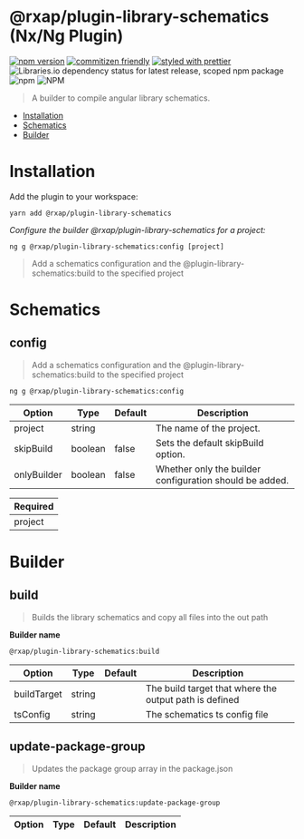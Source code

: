 @rxap/plugin-library-schematics (Nx/Ng Plugin)
======

[![npm version](https://img.shields.io/npm/v/@rxap/plugin-library-schematics?style=flat-square)](https://www.npmjs.com/package/@rxap/plugin-library-schematics)
[![commitizen friendly](https://img.shields.io/badge/commitizen-friendly-brightgreen.svg?style=flat-square)](https://commitizen.github.io/cz-cli/)
[![styled with prettier](https://img.shields.io/badge/styled_with-prettier-ff69b4.svg?style=flat-square)](https://github.com/prettier/prettier)
![Libraries.io dependency status for latest release, scoped npm package](https://img.shields.io/librariesio/release/npm/@rxap/plugin-library-schematics)
![npm](https://img.shields.io/npm/dm/@rxap/plugin-library-schematics)
![NPM](https://img.shields.io/npm/l/@rxap/plugin-library-schematics)

> A builder to compile angular library schematics.

- [Installation](#installation)
- [Schematics](#schematics)
- [Builder](#builder)

# Installation

Add the plugin to your workspace:

```
yarn add @rxap/plugin-library-schematics
```

*Configure the builder @rxap/plugin-library-schematics for a project:*

```
ng g @rxap/plugin-library-schematics:config [project]
```

> Add a schematics configuration and the @plugin-library-schematics:build to the specified project

# Schematics

## config
> Add a schematics configuration and the @plugin-library-schematics:build to the specified project

```
ng g @rxap/plugin-library-schematics:config
```

Option | Type | Default | Description
--- | --- | --- | ---
project | string |  | The name of the project.
skipBuild | boolean | false | Sets the default skipBuild option.
onlyBuilder | boolean | false | Whether only the builder configuration should be added.

| Required |
| --- |
| project |

# Builder

## build

> Builds the library schematics and copy all files into the out path

**Builder name**

```
@rxap/plugin-library-schematics:build
```

Option | Type | Default | Description
--- | --- | --- | ---
buildTarget | string |  | The build target that where the output path is defined
tsConfig | string |  | The schematics ts config file

## update-package-group

> Updates the package group array in the package.json

**Builder name**

```
@rxap/plugin-library-schematics:update-package-group
```

Option | Type | Default | Description
--- | --- | --- | ---
